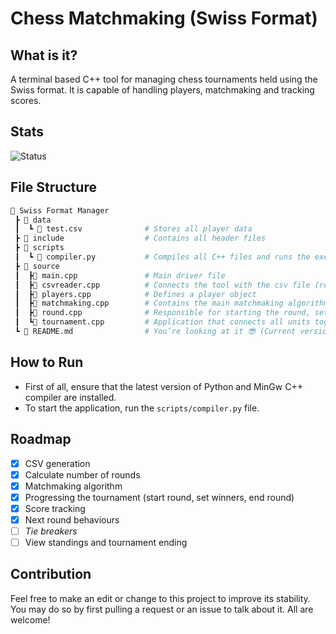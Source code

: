 # Chess Matchmaking (Swiss Format)
## What is it?
A terminal based C++ tool for managing chess tournaments held using the Swiss format. It is capable of handling players, matchmaking and tracking scores.

## Stats

![Status](https://img.shields.io/badge/Status-In%20Development-yellow.svg)

## File Structure
```bash
📂 Swiss Format Manager
 ┣ 📂 data
 ┃  ┗ 📄 test.csv              # Stores all player data
 ┣ 📂 include                  # Contains all header files
 ┣ 📂 scripts                  
 ┃  ┗ 📄 compiler.py           # Compiles all C++ files and runs the exe file if needed
 ┣ 📂 source 
 ┃  ┣📄 main.cpp               # Main driver file
 ┃  ┣📄 csvreader.cpp          # Connects the tool with the csv file (read and write)
 ┃  ┣📄 players.cpp            # Defines a player object
 ┃  ┣📄 matchmaking.cpp        # Contains the main matchmaking algorithm
 ┃  ┣📄 round.cpp              # Responsible for starting the round, setting results and going to the next round
 ┃  ┗📄 tournament.cpp         # Application that connects all units together to make the project 
 ┗ 📄 README.md                # You’re looking at it 😎 (Current version details)
```

## How to Run
- First of all, ensure that the latest version of Python and MinGw C++ compiler are installed.
- To start the application, run the `scripts/compiler.py` file.

## Roadmap
- [x] CSV generation
- [x] Calculate number of rounds
- [x] Matchmaking algorithm
- [x] Progressing the tournament (start round, set winners, end round)
- [x] Score tracking
- [x] Next round behaviours
- [ ] *Tie breakers*
- [ ] View standings and tournament ending

## Contribution
Feel free to make an edit or change to this project to improve its stability. You may do so by first pulling a request or an issue to talk about it. All are welcome!
